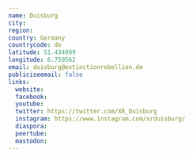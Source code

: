 ```yaml
---
name: Duisburg
city:
region:
country: Germany
countrycode: de
latitude: 51.434999
longitude: 6.759562
email: duisburg@extinctionrebellion.de
publiciseemail: false
links:
  website:
  facebook:
  youtube:
  twitter: https://twitter.com/XR_Duisburg
  instagram: https://www.instagram.com/xrduisburg/
  diaspora:
  peertube:
  mastodon:
---
```

